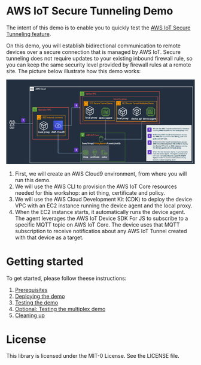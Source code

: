 # AWS IoT Secure Tunneling Demo

The intent of this demo is to enable you to quickly test the [AWS IoT Secure Tunneling feature](https://docs.aws.amazon.com/iot/latest/developerguide/secure-tunneling.html). 

On this demo, you will establish bidirectional communication to remote devices over a secure connection that is managed by AWS IoT. Secure tunneling does not require updates to your existing inbound firewall rule, so you can keep the same security level provided by firewall rules at a remote site. The picture below illustrate how this demo works:

![](https://github.com/aws-samples/iot-secure-tunneling-demo/blob/docs/imgs/demo-overall-arch.png)

1. First, we will create an AWS Cloud9 environment, from where you will run this demo.
2. We will use the AWS CLI to provision the AWS IoT Core resources needed for this workshop: an iot thing, certificate and policy.
3. We will use the AWS Cloud Development Kit (CDK) to deploy the device VPC with an EC2 instance running the device agent and the local proxy.
4. When the EC2 instance starts, it automatically runs the device agent. The agent leverages the AWS IoT Device SDK For JS to subscribe to a specific MQTT topic on AWS IoT Core. The device uses that MQTT subscription to receive notificatios about any AWS IoT Tunnel created with that device as a target.

# Getting started

To get started, please follow theese instructions:

1. [Prerequisites](./docs/prereqs.md)
2. [Deploying the demo](./docs/deploy.md)
3. [Testing the demo](./docs/test.md)
4. [Optional: Testing the multiplex demo](./docs/test-multiplex.md)
5. [Cleaning up](./docs/cleanup.md)

# License

This library is licensed under the MIT-0 License. See the LICENSE file.

